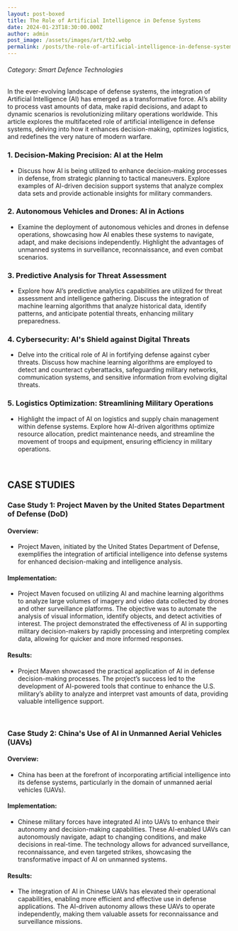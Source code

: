 ```yaml
---
layout: post-boxed
title: The Role of Artificial Intelligence in Defense Systems
date: 2024-01-23T18:30:00.000Z
author: admin
post_image: /assets/images/art/tb2.webp
permalink: /posts/the-role-of-artificial-intelligence-in-defense-systems
---
```


###### Category: Smart Defence Technologies

In the ever-evolving landscape of defense systems, the integration of Artificial Intelligence (AI) has emerged as a transformative force. AI’s ability to process vast amounts of data, make rapid decisions, and adapt to dynamic scenarios is revolutionizing military operations worldwide. This article explores the multifaceted role of artificial intelligence in defense systems, delving into how it enhances decision-making, optimizes logistics, and redefines the very nature of modern warfare.

### 1. Decision-Making Precision: AI at the Helm

* Discuss how AI is being utilized to enhance decision-making processes in defense, from strategic planning to tactical maneuvers. Explore examples of AI-driven decision support systems that analyze complex data sets and provide actionable insights for military commanders.

### 2. Autonomous Vehicles and Drones: AI in Actions

* Examine the deployment of autonomous vehicles and drones in defense operations, showcasing how AI enables these systems to navigate, adapt, and make decisions independently. Highlight the advantages of unmanned systems in surveillance, reconnaissance, and even combat scenarios.

### 3. Predictive Analysis for Threat Assessment

* Explore how AI’s predictive analytics capabilities are utilized for threat assessment and intelligence gathering. Discuss the integration of machine learning algorithms that analyze historical data, identify patterns, and anticipate potential threats, enhancing military preparedness.

### 4. Cybersecurity: AI's Shield against Digital Threats

* Delve into the critical role of AI in fortifying defense against cyber threats. Discuss how machine learning algorithms are employed to detect and counteract cyberattacks, safeguarding military networks, communication systems, and sensitive information from evolving digital threats.

### 5. Logistics Optimization: Streamlining Military Operations

* Highlight the impact of AI on logistics and supply chain management within defense systems. Explore how AI-driven algorithms optimize resource allocation, predict maintenance needs, and streamline the movement of troops and equipment, ensuring efficiency in military operations.

<br>

## CASE STUDIES

### Case Study 1: Project Maven by the United States Department of Defense (DoD)

#### Overview:

* Project Maven, initiated by the United States Department of Defense, exemplifies the integration of artificial intelligence into defense systems for enhanced decision-making and intelligence analysis.

#### Implementation:

* Project Maven focused on utilizing AI and machine learning algorithms to analyze large volumes of imagery and video data collected by drones and other surveillance platforms. The objective was to automate the analysis of visual information, identify objects, and detect activities of interest. The project demonstrated the effectiveness of AI in supporting military decision-makers by rapidly processing and interpreting complex data, allowing for quicker and more informed responses.

#### Results:

* Project Maven showcased the practical application of AI in defense decision-making processes. The project’s success led to the development of AI-powered tools that continue to enhance the U.S. military’s ability to analyze and interpret vast amounts of data, providing valuable intelligence support.

<br>

### Case Study 2: China's Use of AI in Unmanned Aerial Vehicles (UAVs)

#### Overview:

* China has been at the forefront of incorporating artificial intelligence into its defense systems, particularly in the domain of unmanned aerial vehicles (UAVs).

#### Implementation:

* Chinese military forces have integrated AI into UAVs to enhance their autonomy and decision-making capabilities. These AI-enabled UAVs can autonomously navigate, adapt to changing conditions, and make decisions in real-time. The technology allows for advanced surveillance, reconnaissance, and even targeted strikes, showcasing the transformative impact of AI on unmanned systems.

#### Results:

* The integration of AI in Chinese UAVs has elevated their operational capabilities, enabling more efficient and effective use in defense applications. The AI-driven autonomy allows these UAVs to operate independently, making them valuable assets for reconnaissance and surveillance missions.
